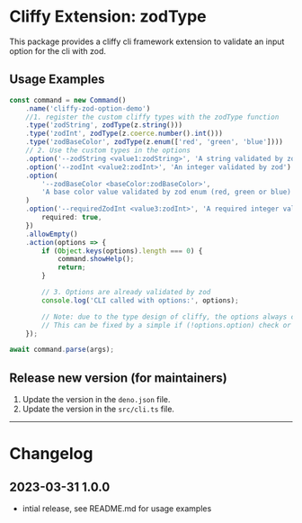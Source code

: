 # Cliffy Extension: zodType

This package provides a cliffy cli framework extension to validate an input option for the cli with zod.

## Usage Examples

```typescript
const command = new Command()
	.name('cliffy-zod-option-demo')
	//1. register the custom cliffy types with the zodType function
	.type('zodString', zodType(z.string()))
	.type('zodInt', zodType(z.coerce.number().int()))
	.type('zodBaseColor', zodType(z.enum(['red', 'green', 'blue'])))
	// 2. Use the custom types in the options
	.option('--zodString <value1:zodString>', 'A string validated by zod')
	.option('--zodInt <value2:zodInt>', 'An integer validated by zod')
	.option(
		'--zodBaseColor <baseColor:zodBaseColor>',
		'A base color value validated by zod enum (red, green or blue)'
	)
	.option('--requiredZodInt <value3:zodInt>', 'A required integer validated by zod', {
		required: true,
	})
	.allowEmpty()
	.action(options => {
		if (Object.keys(options).length === 0) {
			command.showHelp();
			return;
		}

		// 3. Options are already validated by zod
		console.log('CLI called with options:', options);

		// Note: due to the type design of cliffy, the options always contain the 'undefined' type for each option key, parallel to the type returned by zod.
		// This can be fixed by a simple if (!options.option) check or by using the zod schema again which was used for the option in the first place.
	});

await command.parse(args);
```

## Release new version (for maintainers)

1. Update the version in the `deno.json` file.
2. Update the version in the `src/cli.ts` file.

---

# Changelog

## 2023-03-31 1.0.0

- intial release, see README.md for usage examples
